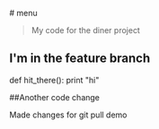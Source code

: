 ﻿﻿# menu

> My code for the diner project

## I'm in the feature branch

def hit_there():
print "hi"

##Another code change 

Made changes for git pull demo

